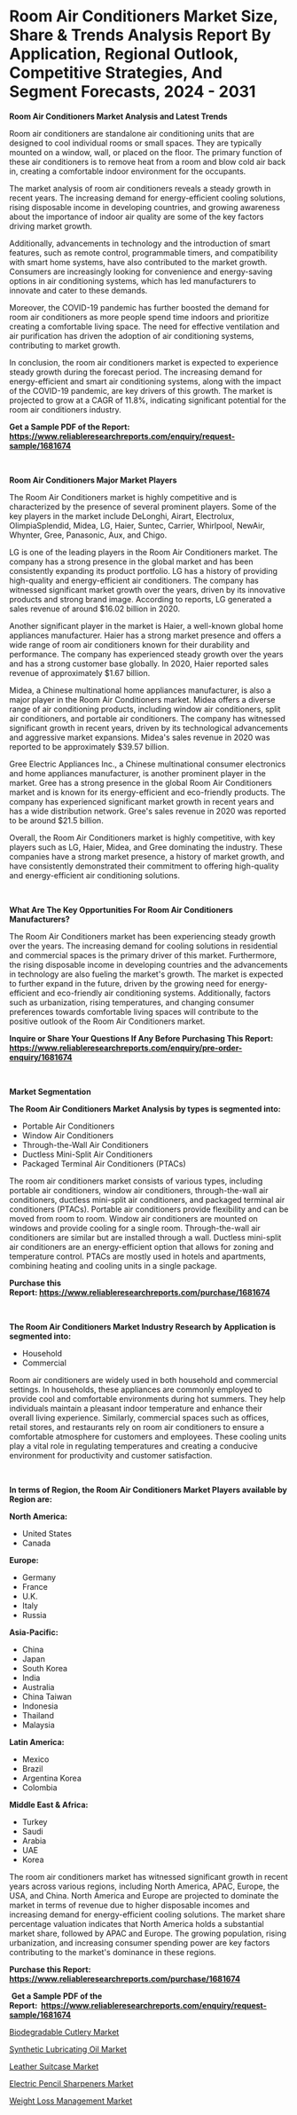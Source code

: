 <p><h1>Room Air Conditioners Market Size, Share & Trends Analysis Report By Application, Regional Outlook, Competitive Strategies, And Segment Forecasts, 2024 - 2031</h1></p><p><strong>Room Air Conditioners Market Analysis and Latest Trends</strong></p>
<p><p>Room air conditioners are standalone air conditioning units that are designed to cool individual rooms or small spaces. They are typically mounted on a window, wall, or placed on the floor. The primary function of these air conditioners is to remove heat from a room and blow cold air back in, creating a comfortable indoor environment for the occupants.</p><p>The market analysis of room air conditioners reveals a steady growth in recent years. The increasing demand for energy-efficient cooling solutions, rising disposable income in developing countries, and growing awareness about the importance of indoor air quality are some of the key factors driving market growth.</p><p>Additionally, advancements in technology and the introduction of smart features, such as remote control, programmable timers, and compatibility with smart home systems, have also contributed to the market growth. Consumers are increasingly looking for convenience and energy-saving options in air conditioning systems, which has led manufacturers to innovate and cater to these demands.</p><p>Moreover, the COVID-19 pandemic has further boosted the demand for room air conditioners as more people spend time indoors and prioritize creating a comfortable living space. The need for effective ventilation and air purification has driven the adoption of air conditioning systems, contributing to market growth.</p><p>In conclusion, the room air conditioners market is expected to experience steady growth during the forecast period. The increasing demand for energy-efficient and smart air conditioning systems, along with the impact of the COVID-19 pandemic, are key drivers of this growth. The market is projected to grow at a CAGR of 11.8%, indicating significant potential for the room air conditioners industry.</p></p>
<p><strong>Get a Sample PDF of the Report:&nbsp; <a href="https://www.reliableresearchreports.com/enquiry/request-sample/1681674">https://www.reliableresearchreports.com/enquiry/request-sample/1681674</a></strong></p>
<p>&nbsp;</p>
<p><strong>Room Air Conditioners Major Market Players</strong></p>
<p><p>The Room Air Conditioners market is highly competitive and is characterized by the presence of several prominent players. Some of the key players in the market include DeLonghi, Airart, Electrolux, OlimpiaSplendid, Midea, LG, Haier, Suntec, Carrier, Whirlpool, NewAir, Whynter, Gree, Panasonic, Aux, and Chigo.</p><p>LG is one of the leading players in the Room Air Conditioners market. The company has a strong presence in the global market and has been consistently expanding its product portfolio. LG has a history of providing high-quality and energy-efficient air conditioners. The company has witnessed significant market growth over the years, driven by its innovative products and strong brand image. According to reports, LG generated a sales revenue of around $16.02 billion in 2020.</p><p>Another significant player in the market is Haier, a well-known global home appliances manufacturer. Haier has a strong market presence and offers a wide range of room air conditioners known for their durability and performance. The company has experienced steady growth over the years and has a strong customer base globally. In 2020, Haier reported sales revenue of approximately $1.67 billion.</p><p>Midea, a Chinese multinational home appliances manufacturer, is also a major player in the Room Air Conditioners market. Midea offers a diverse range of air conditioning products, including window air conditioners, split air conditioners, and portable air conditioners. The company has witnessed significant growth in recent years, driven by its technological advancements and aggressive market expansions. Midea's sales revenue in 2020 was reported to be approximately $39.57 billion.</p><p>Gree Electric Appliances Inc., a Chinese multinational consumer electronics and home appliances manufacturer, is another prominent player in the market. Gree has a strong presence in the global Room Air Conditioners market and is known for its energy-efficient and eco-friendly products. The company has experienced significant market growth in recent years and has a wide distribution network. Gree's sales revenue in 2020 was reported to be around $21.5 billion.</p><p>Overall, the Room Air Conditioners market is highly competitive, with key players such as LG, Haier, Midea, and Gree dominating the industry. These companies have a strong market presence, a history of market growth, and have consistently demonstrated their commitment to offering high-quality and energy-efficient air conditioning solutions.</p></p>
<p>&nbsp;</p>
<p><strong>What Are The Key Opportunities For Room Air Conditioners Manufacturers?</strong></p>
<p><p>The Room Air Conditioners market has been experiencing steady growth over the years. The increasing demand for cooling solutions in residential and commercial spaces is the primary driver of this market. Furthermore, the rising disposable income in developing countries and the advancements in technology are also fueling the market's growth. The market is expected to further expand in the future, driven by the growing need for energy-efficient and eco-friendly air conditioning systems. Additionally, factors such as urbanization, rising temperatures, and changing consumer preferences towards comfortable living spaces will contribute to the positive outlook of the Room Air Conditioners market.</p></p>
<p><strong>Inquire or Share Your Questions If Any Before Purchasing This Report: <a href="https://www.reliableresearchreports.com/enquiry/pre-order-enquiry/1681674">https://www.reliableresearchreports.com/enquiry/pre-order-enquiry/1681674</a></strong></p>
<p>&nbsp;</p>
<p><strong>Market Segmentation</strong></p>
<p><strong>The Room Air Conditioners Market Analysis by types is segmented into:</strong></p>
<p><ul><li>Portable Air Conditioners</li><li>Window Air Conditioners</li><li>Through-the-Wall Air Conditioners</li><li>Ductless Mini-Split Air Conditioners</li><li>Packaged Terminal Air Conditioners (PTACs)</li></ul></p>
<p><p>The room air conditioners market consists of various types, including portable air conditioners, window air conditioners, through-the-wall air conditioners, ductless mini-split air conditioners, and packaged terminal air conditioners (PTACs). Portable air conditioners provide flexibility and can be moved from room to room. Window air conditioners are mounted on windows and provide cooling for a single room. Through-the-wall air conditioners are similar but are installed through a wall. Ductless mini-split air conditioners are an energy-efficient option that allows for zoning and temperature control. PTACs are mostly used in hotels and apartments, combining heating and cooling units in a single package.</p></p>
<p><strong>Purchase this Report:&nbsp;<a href="https://www.reliableresearchreports.com/purchase/1681674">https://www.reliableresearchreports.com/purchase/1681674</a></strong></p>
<p>&nbsp;</p>
<p><strong>The Room Air Conditioners Market Industry Research by Application is segmented into:</strong></p>
<p><ul><li>Household</li><li>Commercial</li></ul></p>
<p><p>Room air conditioners are widely used in both household and commercial settings. In households, these appliances are commonly employed to provide cool and comfortable environments during hot summers. They help individuals maintain a pleasant indoor temperature and enhance their overall living experience. Similarly, commercial spaces such as offices, retail stores, and restaurants rely on room air conditioners to ensure a comfortable atmosphere for customers and employees. These cooling units play a vital role in regulating temperatures and creating a conducive environment for productivity and customer satisfaction.</p></p>
<p>&nbsp;</p>
<p><strong>In terms of Region, the Room Air Conditioners Market Players available by Region are:</strong></p>
<p>
    <p> <strong> North America: </strong>
        <ul>
            <li>United States</li>
            <li>Canada</li>
        </ul>
        </p> 
    <p> <strong> Europe: </strong>
        <ul>
            <li>Germany</li>
            <li>France</li>
            <li>U.K.</li>
            <li>Italy</li>
            <li>Russia</li>
        </ul>
        </p> 
    <p> <strong> Asia-Pacific: </strong>
        <ul>
            <li>China</li>
            <li>Japan</li>
            <li>South Korea</li>
            <li>India</li>
            <li>Australia</li>
            <li>China Taiwan</li>
            <li>Indonesia</li>
            <li>Thailand</li>
            <li>Malaysia</li>
        </ul>
        </p> 
    <p> <strong> Latin America: </strong>
        <ul>
            <li>Mexico</li>
            <li>Brazil</li>
            <li>Argentina Korea</li>
            <li>Colombia</li>
        </ul>
        </p> 
    <p> <strong> Middle East & Africa: </strong>
        <ul>
            <li>Turkey</li>
            <li>Saudi</li>
            <li>Arabia</li>
            <li>UAE</li>
            <li>Korea</li>
        </ul>
    </p>
    </p>
<p><p>The room air conditioners market has witnessed significant growth in recent years across various regions, including North America, APAC, Europe, the USA, and China. North America and Europe are projected to dominate the market in terms of revenue due to higher disposable incomes and increasing demand for energy-efficient cooling solutions. The market share percentage valuation indicates that North America holds a substantial market share, followed by APAC and Europe. The growing population, rising urbanization, and increasing consumer spending power are key factors contributing to the market's dominance in these regions.</p></p>
<p><strong>Purchase this Report: <a href="https://www.reliableresearchreports.com/purchase/1681674">https://www.reliableresearchreports.com/purchase/1681674</a></strong></p>
<p>&nbsp;<strong>Get a Sample PDF of the Report:&nbsp;&nbsp;<a href="https://www.reliableresearchreports.com/enquiry/request-sample/1681674">https://www.reliableresearchreports.com/enquiry/request-sample/1681674</a></strong></p>
<p><strong></strong></p>
<p><p><a href="https://github.com/angelajermaine/Market-Research-Report-List-1/blob/main/biodegradable-cutlery-market.md">Biodegradable Cutlery Market</a></p><p><a href="https://github.com/bmorecock/Market-Research-Report-List-1/blob/main/synthetic-lubricating-oil-market.md">Synthetic Lubricating Oil Market</a></p><p><a href="https://github.com/mauripalmi/Market-Research-Report-List-1/blob/main/leather-suitcase-market.md">Leather Suitcase Market</a></p><p><a href="https://github.com/lylyparadise/Market-Research-Report-List-1/blob/main/electric-pencil-sharpeners-market.md">Electric Pencil Sharpeners Market</a></p><p><a href="https://github.com/globismark/Market-Research-Report-List-1/blob/main/weight-loss-management-market.md">Weight Loss Management Market</a></p></p>